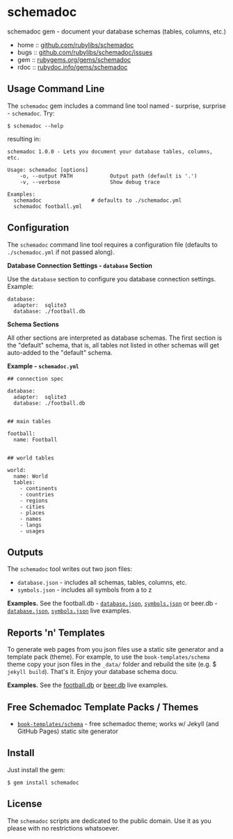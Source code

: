 # schemadoc

schemadoc gem - document your database schemas (tables, columns, etc.)

* home  :: [github.com/rubylibs/schemadoc](https://github.com/rubylibs/schemadoc)
* bugs  :: [github.com/rubylibs/schemadoc/issues](https://github.com/rubylibs/schemadoc/issues)
* gem   :: [rubygems.org/gems/schemadoc](https://rubygems.org/gems/schemadoc)
* rdoc  :: [rubydoc.info/gems/schemadoc](http://rubydoc.info/gems/schemadoc)



## Usage Command Line

The `schemadoc` gem includes a command line tool
named - surprise, surprise - `schemadoc`. Try:

~~~
$ schemadoc --help
~~~

resulting in:

~~~
schemadoc 1.0.0 - Lets you document your database tables, columns, etc.

Usage: schemadoc [options]
    -o, --output PATH            Output path (default is '.')
    -v, --verbose                Show debug trace

Examples:
  schemadoc                # defaults to ./schemadoc.yml
  schemadoc football.yml
~~~


## Configuration

The `schemadoc` command line tool
requires a configuration file (defaults to `./schemadoc.yml` if not
passed along).

**Database Connection Settings - `database` Section**

Use the `database` section to configure you database connection settings.
Example:

~~~
database:
  adapter:  sqlite3
  database: ./football.db
~~~

**Schema Sections**

All other sections are interpreted as database schemas.
The first section is the "default" schema,
that is, all tables not listed in other schemas will get auto-added
to the "default" schema.


**Example - `schemadoc.yml`**

~~~
## connection spec

database:
  adapter:  sqlite3
  database: ./football.db


## main tables

football:
  name: Football


## world tables

world:
  name: World
  tables:
    - continents
    - countries
    - regions
    - cities
    - places
    - names
    - langs
    - usages
~~~


## Outputs

The `schemadoc` tool writes out two json files:

- `database.json`  - includes all schemas, tables, columns, etc.
- `symbols.json`   - includes all symbols from a to z


**Examples.**
See the football.db -
[`database.json`](https://github.com/openfootball/schema/blob/gh-pages/_data/database.json),
[`symbols.json`](https://github.com/openfootball/schema/blob/gh-pages/_data/symbols.json)
or beer.db -
[`database.json`](https://github.com/openbeer/schema/blob/gh-pages/_data/database.json),
[`symbols.json`](https://github.com/openbeer/schema/blob/gh-pages/_data/symbols.json)
live examples.


## Reports 'n' Templates

To generate web pages from you json files use a static site generator and
a template pack (theme). For example, to use the `book-templates/schema` theme
copy your json files in the `_data/` folder and rebuild the site (e.g. $ `jekyll build`).
That's it. Enjoy your database schema docu. 

**Examples.**
See the [football.db](http://openfootball.github.io/schema/)
or [beer.db](http://openbeer.github.io/schema/) live examples.


## Free Schemadoc Template Packs / Themes

- [`book-templates/schema`](https://github.com/book-templates/schema) - free schemadoc theme; works w/ Jekyll (and GitHub Pages) static site generator


## Install

Just install the gem:

~~~
$ gem install schemadoc
~~~


## License

The `schemadoc` scripts are dedicated to the public domain.
Use it as you please with no restrictions whatsoever.

